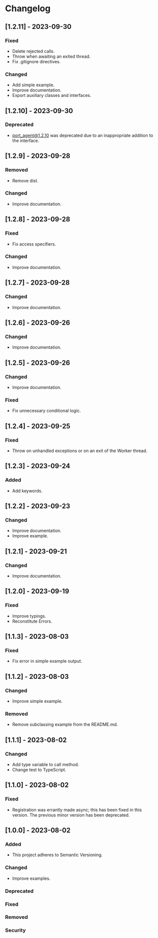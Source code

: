 # Changelog

## [1.2.11] - 2023-09-30
### Fixed
- Delete rejected calls. 
- Throw when awaiting an exited thread.
- Fix .gitignore directives.
### Changed
- Add simple example.
- Improve documentation.
- Export auxiliary classes and interfaces.

## [1.2.10] - 2023-09-30
### Deprecated
- port_agent@1.2.10 was deprecated due to an inappropriate addition to the interface.

## [1.2.9] - 2023-09-28
### Removed
- Remove dist.
### Changed
- Improve documentation.

## [1.2.8] - 2023-09-28
### Fixed
- Fix access specifiers.
### Changed
- Improve documentation.

## [1.2.7] - 2023-09-28
### Changed
- Improve documentation.

## [1.2.6] - 2023-09-26
### Changed
- Improve documentation.

## [1.2.5] - 2023-09-26
### Changed
- Improve documentation.
### Fixed
- Fix unnecessary conditional logic.

## [1.2.4] - 2023-09-25
### Fixed
- Throw on unhandled exceptions or on an exit of the Worker thread.

## [1.2.3] - 2023-09-24
### Added
- Add keywords.

## [1.2.2] - 2023-09-23
### Changed
- Improve documentation.
- Improve example.

## [1.2.1] - 2023-09-21
### Changed
- Improve documentation.

## [1.2.0] - 2023-09-19
### Fixed
- Improve typings.
- Reconstitute Errors.

## [1.1.3] - 2023-08-03
### Fixed
- Fix error in simple example output.

## [1.1.2] - 2023-08-03
### Changed
- Improve simple example.
### Removed
- Remove subclassing example from the README.md.

## [1.1.1] - 2023-08-02
### Changed
- Add type variable to call method.
- Change test to TypeScript.

## [1.1.0] - 2023-08-02
### Fixed
- Registration was errantly made async; this has been fixed in this version.  The previous minor version has been deprecated. 

## [1.0.0] - 2023-08-02
### Added
- This project adheres to Semantic Versioning.
### Changed
- Improve examples.
### Deprecated
### Fixed
### Removed
### Security
